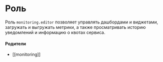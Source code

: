 # Роль

Роль `monitoring.editor` позволяет управлять дашбордами и виджетами, загружать и выгружать метрики, а также просматривать историю уведомлений и информацию о квотах сервиса.


#### Родители

- [[monitoring]]

